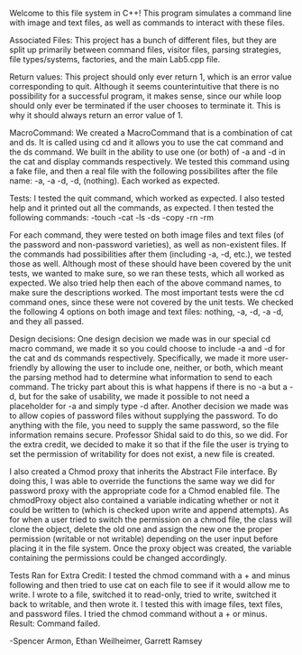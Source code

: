 Welcome to this file system in C++!
This program simulates a command line with image and text files, as well as commands to interact with these files.

Associated Files:
This project has a bunch of different files, but they are split up primarily between command files, visitor files, parsing strategies, file types/systems, factories, and the main Lab5.cpp file.

Return values:
This project should only ever return 1, which is an error value corresponding to quit. Although it seems counterintuitive that there is no possibility for a successful program, it makes sense, since our while loop should only ever be terminated if the user chooses to terminate it. This is why it should always return an error value of 1.

MacroCommand:
We created a MacroCommand that is a combination of cat and ds. It is called using cd and it allows you to use the cat command and the ds command. We built in the ability to use one (or both) of -a and -d in the cat and display commands respectively.
We tested this command using a fake file, and then a real file with the following possibilites after the file name: -a, -a -d, -d, (nothing). Each worked as expected.

Tests:
I tested the quit command, which worked as expected.
I also tested help and it printed out all the commands, as expected.
I then tested the following commands:
-touch
-cat
-ls
-ds
-copy
-rn
-rm

For each command, they were tested on both image files and text files (of the password and non-password varieties), as well as non-existent files. If the commands had possibilities after them (including -a, -d, etc.), we tested those as well. Although most of these should have been covered by the unit tests, we wanted to make sure, so we ran these tests, which all worked as expected. We also tried help then each of the above command names, to make sure the descriptions worked.
The most important tests were the cd command ones, since these were not covered by the unit tests. We checked the following 4 options on both image and text files: nothing, -a, -d, -a -d, and they all passed.

Design decisions:
One design decision we made was in our special cd macro command, we made it so you could choose to include -a and -d for the cat and ds commands respectively. Specifically, we made it more user-friendly by allowing the user to include one, neither, or both, which meant the parsing method had to determine what information to send to each command. The tricky part about this is what happens if there is no -a but a -d, but for the sake of usability, we made it possible to not need a placeholder for -a and simply type -d after.
Another decision we made was to allow copies of password files without supplying the password. To do anything with the file, you need to supply the same password, so the file information remains secure. Professor Shidal said to do this, so we did.
For the extra credit, we decided to make it so that if the file the user is trying to set the permission of writability for does not exist, a new file is created. 

I also created a Chmod proxy that inherits the Abstract File interface. By doing this, I was able to override the functions the same way we did for password proxy with the appropriate code for a Chmod enabled file.
The chmodProxy object also contained a variable indicating whether or not it could be written to (which is checked upon write and append attempts).
As for when a user tried to switch the permission on a chmod file, the class will clone the object, delete the old one and assign the new one the proper permission (writable or not writable) depending on the user input before placing it in the file system.
Once the proxy object was created, the variable containing the permissions could be changed accordingly.


Tests Ran for Extra Credit:
I tested the chmod command with a + and minus following and then tried to use cat on each file to see if it would allow me to write. 
I wrote to a file, switched it to read-only, tried to write, switched it back to writable, and then wrote it. 
I tested this with image files, text files, and password files.
I tried the chmod command without a + or minus. Result: Command failed. 


-Spencer Armon, Ethan Weilheimer, Garrett Ramsey
